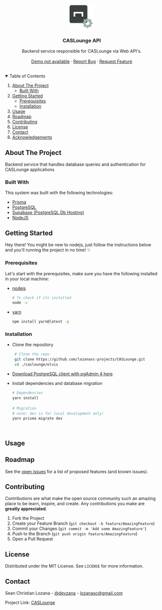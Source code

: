 <!-- PROJECT LOGO -->
<br />
<p align="center">
  <a href="https://github.com/lozanasc-projects/CASLounge">
    <img src="./logo-api.png" alt="Logo" height="80">
  </a>

  <h3 align="center">CASLounge API</h3>

  <p align="center">
    Backend service responsible for CASLounge via Web API's.
    <br />
    <br />
    <a href="">Demo not available</a>
    ·
    <a href="https://github.com/lozanasc-projects/CASLounge/issues">Report Bug</a>
    ·
    <a href="https://github.com/lozanasc-projects/CASLounge/issues">Request Feature</a>
  </p>
</p>
<br/>

<!-- TABLE OF CONTENTS -->
<details open="open">
  <summary>Table of Contents</summary>
  <ol>
    <li>
      <a href="#about-the-project">About The Project</a>
      <ul>
        <li><a href="#built-with">Built With</a></li>
      </ul>
    </li>
    <li>
      <a href="#getting-started">Getting Started</a>
      <ul>
        <li><a href="#prerequisites">Prerequisites</a></li>
        <li><a href="#installation">Installation</a></li>
      </ul>
    </li>
    <li><a href="#usage">Usage</a></li>
    <li><a href="#roadmap">Roadmap</a></li>
    <li><a href="#contributing">Contributing</a></li>
    <li><a href="#license">License</a></li>
    <li><a href="#contact">Contact</a></li>
    <li><a href="#acknowledgements">Acknowledgements</a></li>
  </ol>
</details>

<!-- ABOUT THE PROJECT -->
## About The Project

Backend service that handles database queries and authentication for CASLounge applications

### Built With

This system was built with the following technologies:  

* [Prisma](https://www.prisma.io/)
* [PostgreSQL](https://www.postgresql.org/)
* [Supabase (PostgreSQL Db Hosting)](https://supabase.com/docs/)
* [NodeJS](https://nodejs.dev/)  

<!-- GETTING STARTED -->
## Getting Started

Hey there! You might be new to nodejs, just follow the instructions below and you'll running the project in no time! ✨

### Prerequisites

Let's start with the prerequisites, make sure you have the following installed in your local machine:  

* [nodejs](https://nodejs.org/en/)

  ```sh
  # To check if its installed
  node -v
  ```  

* [yarn](https://nodejs.org/en/)

  ```sh
  npm install yarn@latest -g
  ```  

### Installation  

* Clone the repository

  ```sh
   # Clone the repo
   git clone https://github.com/lozanasc-projects/CASLounge.git
   cd ./caslounge/elvis
   ```  

* [Download PostgreSQL client with pgAdmin 4 here](https://www.postgresql.org/download/)  

* Install dependencies and database migration

  ```sh
  # Dependencies
  yarn install

  # Migration
  # note: dev is for local development only!
  yarn prisma migrate dev
  ```


<br/>

<!-- USAGE EXAMPLES -->
## Usage

<!-- ROADMAP -->
## Roadmap

See the [open issues](https://github.com/lozanasc-projects/CASLounge/issues) for a list of proposed features (and known issues).

<!-- CONTRIBUTING -->
## Contributing

Contributions are what make the open source community such an amazing place to be learn, inspire, and create. Any contributions you make are **greatly appreciated**.

1. Fork the Project
2. Create your Feature Branch (`git checkout -b feature/AmazingFeature`)
3. Commit your Changes (`git commit -m 'Add some AmazingFeature'`)
4. Push to the Branch (`git push origin feature/AmazingFeature`)
5. Open a Pull Request

<!-- LICENSE -->
## License

Distributed under the MIT License. See `LICENSE` for more information.

<!-- CONTACT -->
## Contact

Sean Christian Lozana - [@devzana](https://twitter.com/devzana) - lozanasc@gmail.com

Project Link: [CASLounge](https://github.com/lozanasc-projects/CASLounge)
